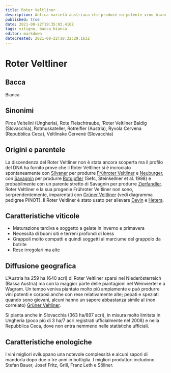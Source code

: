 ```yaml
---
title: Roter Veltliner
description: Antica varietà austriaca che produce un potente vino bianco.
published: true
date: 2021-08-22T19:35:03.416Z
tags: vitigno, bacca bianca
editor: markdown
dateCreated: 2021-08-22T18:32:29.163Z
---
```


# Roter Veltliner

## Bacca
Bianca

## Sinonimi
Piros Veltelini (Ungheria), Rote Fleischtraube, 'Roter Veltliner Baldig (Slovacchia), Rotmuskateller, Rotreifler (Austria), Ryvola Cervena (Repubblica Ceca), Veltlínske Červené (Slovacchia)


## Origini e parentele
La discendenza del Roter Veltliner non è stata ancora scoperta ma il profilo del DNA ha fornito prove che il Roter Veltliner si è incrociato spontaneamente con [Silvaner](/vitigni/bacca-bianca/silvaner) per produrre [Frühroter Veltliner](/vitigni/bacca-bianca/fruhroter-veltliner) e [Neuburger](/vitigni/bacca-bianca/neuburger), con [Savagnin](/vitigni/bacca-bianca/savagnin) per produrre [Rotgipfler](/vitigni/bacca-bianca/rotgipfler) (Sefc, Steinkellner et al. 1998) e probabilmente con un parente stretto di Savagnin per produrre [Zierfandler](/vitigni/bacca-bianca/zierfandler). Roter Veltliner e la sua progenie Frühroter Veltliner non sono, sorprendentemente, imparentati con [Grüner Veltliner](/vitigni/bacca-bianca/gruner-veltliner) (vedi diagramma pedigree PINOT). Il Roter Veltliner è stato usato per allevare [Devin](/vitigni/bacca-bianca/devin) e [Hetera](/vitigni/bacca-bianca/hetera).

## Caratteristiche viticole

- Maturazione tardiva e soggetto a gelate in inverno e primavera
- Necessita di buoni siti e terreni profondi di loess
- Grappoli molto compatti e quindi soggetti al marciume del grappolo da botrite
- Rese irregolari ma alte

## Diffusione geografica

L'Austria ha 259 ha (640 acri) di Roter Veltliner sparsi nel Niederösterreich (Bassa Austria) ma con la maggior parte delle piantagioni nel Weinviertel e a Wagram. Un tempo veniva piantato molto più ampiamente e può produrre vini potenti e corposi anche con rese relativamente alte; pepati e speziati quando sono giovani, alcuni hanno un sapore abbastanza simile al (non correlato) [Grüner Veltliner](/vitigni/bacca-bianca/gruner-veltliner). 

Si pianta anche in Slovacchia (363 ha/897 acri), in misura molto limitata in Ungheria (poco più di 3 ha/7 acri registrati ufficialmente nel 2008) e nella Repubblica Ceca, dove non entra nemmeno nelle statistiche ufficiali.

## Caratteristiche enologiche

I vini migliori sviluppano una notevole complessità e alcuni sapori di mandorla dopo due o tre anni in bottiglia. I migliori produttori includono Stefan Bauer, Josef Fritz, Grill, Franz Leth e Söllner.


